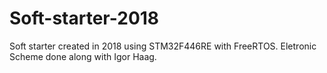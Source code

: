 # Soft-starter-2018
Soft starter created in 2018 using STM32F446RE with FreeRTOS. Eletronic Scheme done along with Igor Haag.
